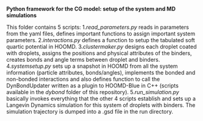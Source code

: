 **Python framework for the CG model: setup of the system and MD simulations**

This folder contains 5 scripts:
1.*read_parameters.py* reads in  parameters from the yaml files, defines important functions to assign important system parameters.
2.*interactions.py* defines a function to setup the tabulated soft quartic potential in HOOMD.
3.*clustermaker.py* designs each droplet coated with droplets, assigns the positions and physical attributes of the binders, creates bonds and angle terms between droplet and binders.
4.*systemsetup.py* sets up a snapshot in HOOMD from all the system information (particle attributes, bonds/angles), implements the bonded and non-bonded interactions and also defines function to call the DynBondUpdater written as a plugin to HOOMD-Blue in C++ (scripts available in the *dybond* folder of this repository).
5.*run_simulation.py* basically invokes everything that the other 4 scripts establish and sets up a Langevin Dynamics simulation for this system of droplets with binders. The simulation trajectory is dumped into a .gsd file in the run directory. 
